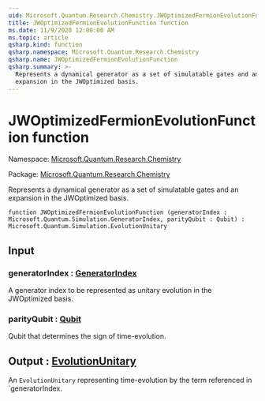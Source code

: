 ```yaml
---
uid: Microsoft.Quantum.Research.Chemistry.JWOptimizedFermionEvolutionFunction
title: JWOptimizedFermionEvolutionFunction function
ms.date: 11/9/2020 12:00:00 AM
ms.topic: article
qsharp.kind: function
qsharp.namespace: Microsoft.Quantum.Research.Chemistry
qsharp.name: JWOptimizedFermionEvolutionFunction
qsharp.summary: >-
  Represents a dynamical generator as a set of simulatable gates and an
  expansion in the JWOptimized basis.
---
```


# JWOptimizedFermionEvolutionFunction function

Namespace: [Microsoft.Quantum.Research.Chemistry](xref:Microsoft.Quantum.Research.Chemistry)

Package: [Microsoft.Quantum.Research.Chemistry](https://nuget.org/packages/Microsoft.Quantum.Research.Chemistry)


Represents a dynamical generator as a set of simulatable gates and anexpansion in the JWOptimized basis.

```qsharp
function JWOptimizedFermionEvolutionFunction (generatorIndex : Microsoft.Quantum.Simulation.GeneratorIndex, parityQubit : Qubit) : Microsoft.Quantum.Simulation.EvolutionUnitary
```


## Input

### generatorIndex : [GeneratorIndex](xref:Microsoft.Quantum.Simulation.GeneratorIndex)

A generator index to be represented as unitary evolution in the JWOptimizedbasis.


### parityQubit : [Qubit](xref:microsoft.quantum.lang-ref.qubit)

Qubit that determines the sign of time-evolution.



## Output : [EvolutionUnitary](xref:Microsoft.Quantum.Simulation.EvolutionUnitary)

An `EvolutionUnitary` representing time-evolution by the termreferenced in `generatorIndex.